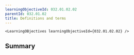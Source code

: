 ```yaml
---
learningObjectiveId: 032.01.02.02
parentId: 032.01.02
title: Definitions and terms
---
```


```tsx eval
<LearningOBjectives learningObjectiveId={032.01.02.02} />
```

## Summary
